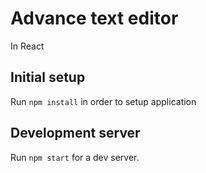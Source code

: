 # Advance text editor
In React

## Initial setup
Run `npm install` in order to setup application

## Development server
Run `npm start` for a dev server.